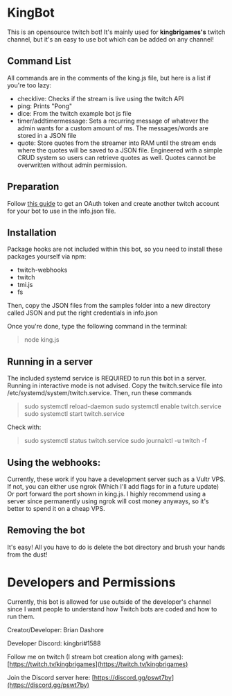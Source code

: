 # KingBot

This is an opensource twitch bot! It's mainly used for **kingbrigames's** twitch channel, but it's an easy to use bot which can be added on any channel!

## Command List

All commands are in the comments of the king.js file, but here is a list if you're too lazy:

- checklive: Checks if the stream is live using the twitch API
- ping: Prints "Pong"
- dice: From the twitch example bot js file
- timer/addtimermessage: Sets a recurring message of whatever the admin wants for a custom amount of ms. The messages/words are stored in a JSON file
- quote: Store quotes from the streamer into RAM until the stream ends where the quotes will be saved to a JSON file. Engineered with a simple CRUD system so users can retrieve quotes as well. Quotes cannot be overwritten without admin permission.

## Preparation

Follow [this guide](https://dev.twitch.tv/docs/irc) to get an OAuth token and create another twitch account for your bot to use in the info.json file. 

## Installation

Package hooks are not included within this bot, so you need to install these packages yourself via npm:

- twitch-webhooks
- twitch
- tmi.js
- fs

Then, copy the JSON files from the samples folder into a new directory called JSON and put the right credentials in info.json

Once you're done, type the following command in the terminal:
> node king.js

## Running in a server

The included systemd service is REQUIRED to run this bot in a server. Running in interactive mode is not advised. Copy the twitch.service file into /etc/systemd/system/twitch.service. Then, run these commands
> sudo systemctl reload-daemon
> sudo systemctl enable twitch.service
> sudo systemctl start twitch.service

Check with:
> sudo systemctl status twitch.service
> sudo journalctl -u twitch -f

## Using the webhooks:

Currently, these work if you have a development server such as a Vultr VPS. If not, you can either use ngrok (Which I'll add flags for in a future update) Or port forward the port shown in king.js. I highly recommend using a server since permanently using ngrok will cost money anyways, so it's better to spend it on a cheap VPS.

## Removing the bot

It's easy! All you have to do is delete the bot directory and brush your hands from the dust!

# Developers and Permissions

Currently, this bot is allowed for use outside of the developer's channel since I want people to understand how Twitch bots are coded and how to run them.

Creator/Developer: Brian Dashore

Developer Discord: kingbri#1588

Follow me on twitch (I stream bot creation along with games): [https://twitch.tv/kingbrigames](https://twitch.tv/kingbrigames)

Join the Discord server here: [https://discord.gg/pswt7by](https://discord.gg/pswt7by)
